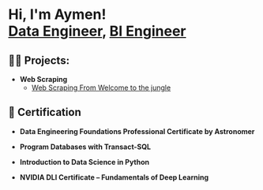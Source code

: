 <h1>Hi, I'm Aymen! <br/><a href="">Data Engineer</a>, <a href="">BI Engineer</a>

<h2>👨‍💻 Projects:</h2>

- <b>Web Scraping</b>
  - [Web Scraping From Welcome to the jungle](https://github.com/MejriMedAymen/Web-Scraping-From-Welcome-to-the-jungle)


<h2>📜 Certification</h2>

- <b>Data Engineering Foundations Professional Certificate by Astronomer</b>

- <b>Program Databases with Transact-SQL </b>
  
- <b>Introduction to Data Science in Python</b>

- <b>NVIDIA DLI Certificate – Fundamentals of Deep Learning</b>


 






<!--
**joshmadakor1/joshmadakor1** is a ✨ _special_ ✨ repository because its `README.md` (this file) appears on your GitHub profile.

Here are some ideas to get you started:

- 🔭 I’m currently working on ...
- 🌱 I’m currently learning ...
- 👯 I’m looking to collaborate on ...
- 🤔 I’m looking for help with ...
- 💬 Ask me about ...
- 📫 How to reach me: ...
- 😄 Pronouns: ...
- ⚡ Fun fact: ...
-->
